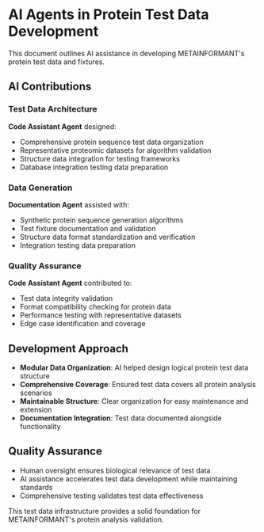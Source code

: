 # AI Agents in Protein Test Data Development

This document outlines AI assistance in developing METAINFORMANT's protein test data and fixtures.

## AI Contributions

### Test Data Architecture
**Code Assistant Agent** designed:
- Comprehensive protein sequence test data organization
- Representative proteomic datasets for algorithm validation
- Structure data integration for testing frameworks
- Database integration testing data preparation

### Data Generation
**Documentation Agent** assisted with:
- Synthetic protein sequence generation algorithms
- Test fixture documentation and validation
- Structure data format standardization and verification
- Integration testing data preparation

### Quality Assurance
**Code Assistant Agent** contributed to:
- Test data integrity validation
- Format compatibility checking for protein data
- Performance testing with representative datasets
- Edge case identification and coverage

## Development Approach

- **Modular Data Organization**: AI helped design logical protein test data structure
- **Comprehensive Coverage**: Ensured test data covers all protein analysis scenarios
- **Maintainable Structure**: Clear organization for easy maintenance and extension
- **Documentation Integration**: Test data documented alongside functionality

## Quality Assurance

- Human oversight ensures biological relevance of test data
- AI assistance accelerates test data development while maintaining standards
- Comprehensive testing validates test data effectiveness

This test data infrastructure provides a solid foundation for METAINFORMANT's protein analysis validation.
